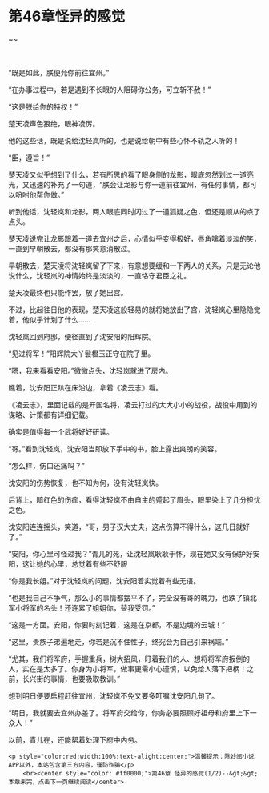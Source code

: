 # 第46章怪异的感觉
~~
    	    <p name="pagetop" href="javascript:void(0);" onclick="return false" style="line-height: 35px;padding: 10px;color: #333;"> </p><p>“既是如此，朕便允你前往宜州。”</p><p>“在办事过程中，若是遇到不长眼的人阻碍你公务，可立斩不赦！”</p><p>“这是朕给你的特权！”</p><p>楚天凌声色狠绝，眼神凌厉。</p><p>他的这些话，既是说给沈轻岚听的，也是说给朝中有些心怀不轨之人听的！</p><p>“臣，遵旨！”</p><p>楚天凌又似乎想到了什么，若有所思的看了眼身侧的龙影，眼底忽然划过一道亮光，又迅速的补充了一句道，“朕会让龙影与你一道前往宜州，有任何事情，都可以吩咐他帮你做。”</p><p>听到他话，沈轻岚和龙影，两人眼底同时闪过了一道狐疑之色，但还是顺从的点了点头。</p><p>楚天凌说完让龙影跟着一道去宜州之后，心情似乎变得极好，唇角噙着淡淡的笑，一直到早朝散去，都没有那笑意消散过。</p><p>早朝散去，楚天凌将沈轻岚留了下来，有意想要缓和一下两人的关系，只是无论他说什么，沈轻岚的神情始终是淡淡的，一直恪守君臣之礼。</p><p>楚天凌最终也只能作罢，放了她出宫。</p><p>不过，比起往日他的表现，楚天凌这般轻易的就将她放出了宫，沈轻岚心里隐隐觉着，他似乎计划了什么……</p><p>沈轻岚回到府邸，便径直到了沈安阳的阳辉院。</p><p>“见过将军！”阳辉院大丫鬟橙玉正守在院子里。</p><p>“嗯，我来看看安阳。”微微点头，沈轻岚就进了房内。</p><p>瞧着，沈安阳正趴在床沿边，拿着《凌云志》看。</p><p>《凌云志》，里面记载的是开国名将，凌云打过的大大小小的战役，战役中用到的谋略、计策都有详细记载。</p><p>确实是值得每一个武将好好研读。</p><p>“哥。”看到沈轻岚，沈安阳当即放下手中的书，脸上露出爽朗的笑容。</p><p>“怎么样，伤口还痛吗？”</p><p>沈安阳的伤势恢复，也不知为何，没有沈轻岚快。</p><p>后背上，暗红色的伤痂，看得沈轻岚不由自主的蹙起了眉头，眼里染上了几分担忧之色。</p><p>沈安阳连连摇头，笑道，“哥，男子汉大丈夫，这点伤算不得什么，这几日就好了。”</p><p>“安阳，你心里可怪过我？”青儿的死，让沈轻岚耿耿于怀，现在她又没有保护好安阳，这让她的心里，总觉着有些不舒服</p><p>“你是我长姐。”对于沈轻岚的问题，沈安阳着实觉着有些无语。</p><p>“也是我自己不争气，那么小的事情都摆平不了，完全没有哥的魄力，也跌了镇北军小将军的名头！还连累了姐姐你，替我受罚。”</p><p>“这是一方面。安阳，你要时刻记着，这是在京都，不是边境的云城！”</p><p>“这里，贵族子弟遍地走，你若是沉不住性子，终究会为自己引来祸端。”</p><p>“尤其，我们将军府，手握重兵，树大招风，盯着我们的人、想将将军府扳倒的人，实在是太多了。你身为小将军，做事更需小心谨慎，以免给人落下把柄！之前，长兴街的事情，也要吸取教训。”</p><p>想到明日便要启程赶往宜州，沈轻岚不免又要多叮嘱沈安阳几句了。</p><p>“明日，我就要去宜州办差了。将军府交给你，你务必要照顾好祖母和府里上下一众人！”</p><p>以前，青儿在，还能帮着处理下府中内务。</p>
    	
   	<p style="color:red;width:100%;text-alight:center;">温馨提示：除妙阅小说APP以外，本站包含第三方内容，谨防诈骗</p>
    	<br><center style="color: #ff0000;">第46章 怪异的感觉(1/2)--&gt;&gt;本章未完，点击下一页继续阅读</center>
    	